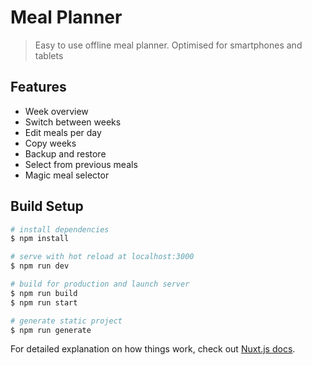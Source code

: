 # Meal Planner

> Easy to use offline meal planner. Optimised for smartphones and tablets

## Features

- Week overview
- Switch between weeks
- Edit meals per day
- Copy weeks
- Backup and restore
- Select from previous meals
- Magic meal selector

## Build Setup

```bash
# install dependencies
$ npm install

# serve with hot reload at localhost:3000
$ npm run dev

# build for production and launch server
$ npm run build
$ npm run start

# generate static project
$ npm run generate
```

For detailed explanation on how things work, check out [Nuxt.js docs](https://nuxtjs.org).
